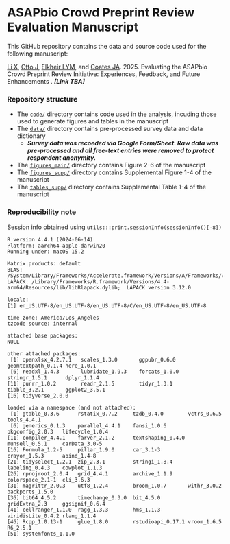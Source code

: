 # ASAPbio Crowd Preprint Review Evaluation Manuscript

This GitHub repository contains the data and source code used for the following manuscript:

[Li X](https://orcid.org/0000-0003-1796-8555), [Otto J](https://orcid.org/0009-0003-5210-9091), [Elkheir LYM](https://orcid.org/0000-0002-3516-334X), and [Coates JA](https://orcid.org/0000-0001-9039-9219). 2025. Evaluating the ASAPbio Crowd Preprint Review Initiative: Experiences, Feedback, and Future Enhancements . ***[Link TBA]***

### Repository structure 

- The [`code/`](code/) directory contains code used in the analysis, incuding those used to generate figures and tables in the manuscript 
- The [`data/`](data/) directory contains pre-processed survey data and data dictionary
  - ***Survey data was recoeded via Google Form/Sheet. Raw data was pre-processed and all free-text entries were removed to protect respondent anonymity.***
- The [`figures_main/`](figures_main/) directory contains Figure 2-6 of the manuscript
- The [`figures_supp/`](figures_supp/) directory contains Supplemental Figure 1-4 of the manuscript
- The [`tables_supp/`](tables_supp/) directory contains Supplemental Table 1-4 of the manuscript

### Reproducibility note
Session info obtained using `utils:::print.sessionInfo(sessionInfo()[-8])`
```
R version 4.4.1 (2024-06-14)
Platform: aarch64-apple-darwin20
Running under: macOS 15.2

Matrix products: default
BLAS:   /System/Library/Frameworks/Accelerate.framework/Versions/A/Frameworks/vecLib.framework/Versions/A/libBLAS.dylib 
LAPACK: /Library/Frameworks/R.framework/Versions/4.4-arm64/Resources/lib/libRlapack.dylib;  LAPACK version 3.12.0

locale:
[1] en_US.UTF-8/en_US.UTF-8/en_US.UTF-8/C/en_US.UTF-8/en_US.UTF-8

time zone: America/Los_Angeles
tzcode source: internal

attached base packages:
NULL

other attached packages:
 [1] openxlsx_4.2.7.1   scales_1.3.0       ggpubr_0.6.0       geomtextpath_0.1.4 here_1.0.1        
 [6] readxl_1.4.3       lubridate_1.9.3    forcats_1.0.0      stringr_1.5.1      dplyr_1.1.4       
[11] purrr_1.0.2        readr_2.1.5        tidyr_1.3.1        tibble_3.2.1       ggplot2_3.5.1     
[16] tidyverse_2.0.0   

loaded via a namespace (and not attached):
 [1] gtable_0.3.6      rstatix_0.7.2     tzdb_0.4.0        vctrs_0.6.5       tools_4.4.1      
 [6] generics_0.1.3    parallel_4.4.1    fansi_1.0.6       pkgconfig_2.0.3   lifecycle_1.0.4  
[11] compiler_4.4.1    farver_2.1.2      textshaping_0.4.0 munsell_0.5.1     carData_3.0-5    
[16] Formula_1.2-5     pillar_1.9.0      car_3.1-3         crayon_1.5.3      abind_1.4-8      
[21] tidyselect_1.2.1  zip_2.3.1         stringi_1.8.4     labeling_0.4.3    cowplot_1.1.3    
[26] rprojroot_2.0.4   grid_4.4.1        archive_1.1.9     colorspace_2.1-1  cli_3.6.3        
[31] magrittr_2.0.3    utf8_1.2.4        broom_1.0.7       withr_3.0.2       backports_1.5.0  
[36] bit64_4.5.2       timechange_0.3.0  bit_4.5.0         gridExtra_2.3     ggsignif_0.6.4   
[41] cellranger_1.1.0  ragg_1.3.3        hms_1.1.3         viridisLite_0.4.2 rlang_1.1.4      
[46] Rcpp_1.0.13-1     glue_1.8.0        rstudioapi_0.17.1 vroom_1.6.5       R6_2.5.1         
[51] systemfonts_1.1.0
```
